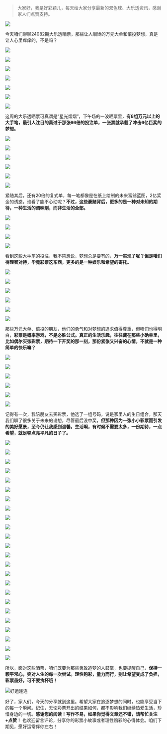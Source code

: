 > 大家好，我是好彩颖儿，每天给大家分享最新的双色球、大乐透资讯，感谢家人们点赞支持。


![](https://cdn.jsdelivr.net/gh/wangwenjie1314/PicCDN/2024-7-12/1720763627240-image.png)


今天咱们聊聊24082期大乐透晒票，那些让人眼馋的万元大单和倍投梦想，真是让人心里痒痒的，不是吗？


![](https://cdn.jsdelivr.net/gh/wangwenjie1314/PicCDN/2024-7-17/1721201149019-image.png)


![](https://cdn.jsdelivr.net/gh/wangwenjie1314/PicCDN/2024-7-17/1721201179582-image.png)


![](https://cdn.jsdelivr.net/gh/wangwenjie1314/PicCDN/2024-7-17/1721201189304-image.png)


![](https://cdn.jsdelivr.net/gh/wangwenjie1314/PicCDN/2024-7-17/1721201196907-image.png)


![](https://cdn.jsdelivr.net/gh/wangwenjie1314/PicCDN/2024-7-17/1721201215725-image.png)


![](https://cdn.jsdelivr.net/gh/wangwenjie1314/PicCDN/2024-7-17/1721201245881-image.png)


![](https://cdn.jsdelivr.net/gh/wangwenjie1314/PicCDN/2024-7-17/1721201280123-image.png)


这周的大乐透晒票可真谓是“星光熠熠”，下午场的一波晒票里，**有8组万元以上的大手笔，最引人注目的莫过于那张66倍的投注单，一张票就承载了冲击6亿巨奖的梦想。**


![](https://cdn.jsdelivr.net/gh/wangwenjie1314/PicCDN/2024-7-17/1721201429023-image.png)

![](https://cdn.jsdelivr.net/gh/wangwenjie1314/PicCDN/2024-7-17/1721201376330-image.png)

![](https://cdn.jsdelivr.net/gh/wangwenjie1314/PicCDN/2024-7-17/1721201318074-image.png)


![](https://cdn.jsdelivr.net/gh/wangwenjie1314/PicCDN/2024-7-17/1721201474579-image.png)


![](https://cdn.jsdelivr.net/gh/wangwenjie1314/PicCDN/2024-7-17/1721201487107-image.png)

![](https://cdn.jsdelivr.net/gh/wangwenjie1314/PicCDN/2024-7-17/1721201494957-image.png)


紧随其后，还有20倍的复式单，每一笔都像是在纸上绘制的未来富翁蓝图，2亿奖金的诱惑，谁看了能不心动呢？**不过，这些豪赌背后，更多的是一种对未知的期待，一种生活的调味剂，而非生活的全部。**


![](https://cdn.jsdelivr.net/gh/wangwenjie1314/PicCDN/2024-7-17/1721201549924-image.png)

![](https://cdn.jsdelivr.net/gh/wangwenjie1314/PicCDN/2024-7-17/1721201543672-image.png)

![](https://cdn.jsdelivr.net/gh/wangwenjie1314/PicCDN/2024-7-17/1721201534345-image.png)

![](https://cdn.jsdelivr.net/gh/wangwenjie1314/PicCDN/2024-7-17/1721201527941-image.png)

看到这些大手笔的投注，我不禁想说，梦想总是要有的，**万一实现了呢？但是咱们得理智对待，毕竟彩票这东西，更多的是一种娱乐和希望的寄托。**

![](https://cdn.jsdelivr.net/gh/wangwenjie1314/PicCDN/2024-7-17/1721201630432-image.png)

![](https://cdn.jsdelivr.net/gh/wangwenjie1314/PicCDN/2024-7-17/1721201623652-image.png)


![](https://cdn.jsdelivr.net/gh/wangwenjie1314/PicCDN/2024-7-17/1721201591978-image.png)


![](https://cdn.jsdelivr.net/gh/wangwenjie1314/PicCDN/2024-7-17/1721201661187-image.png)

![](https://cdn.jsdelivr.net/gh/wangwenjie1314/PicCDN/2024-7-17/1721201670995-image.png)


![](https://cdn.jsdelivr.net/gh/wangwenjie1314/PicCDN/2024-7-17/1721201706526-image.png)


那些万元大单、倍投的朋友，他们的勇气和对梦想的追求值得尊重，但咱们也得明白，**彩票是概率游戏，不是必胜公式。真正的生活乐趣，往往藏在那些小确幸里，比如偶尔买张彩票，期待一下开奖的那一刻，那份紧张又兴奋的心情，不就是一种简单的快乐嘛？**


![](https://cdn.jsdelivr.net/gh/wangwenjie1314/PicCDN/2024-7-17/1721201785036-image.png)

![](https://cdn.jsdelivr.net/gh/wangwenjie1314/PicCDN/2024-7-17/1721201775722-image.png)

![](https://cdn.jsdelivr.net/gh/wangwenjie1314/PicCDN/2024-7-17/1721201769987-image.png)

![](https://cdn.jsdelivr.net/gh/wangwenjie1314/PicCDN/2024-7-17/1721201764374-image.png)

![](https://cdn.jsdelivr.net/gh/wangwenjie1314/PicCDN/2024-7-17/1721201757706-image.png)

![](https://cdn.jsdelivr.net/gh/wangwenjie1314/PicCDN/2024-7-17/1721201749379-image.png)


记得有一次，我陪朋友去买彩票，他选了一组号码，说是家里人的生日组合，那天我们聊了很多关于未来的设想，尽管最后没中奖，**但那种因为一张小小彩票而引发的美好愿景，至今仍让我感到温馨。生活啊，有时候不需要太多，一份期待，一点希望，就足够点亮平凡的日子了。**


![](https://cdn.jsdelivr.net/gh/wangwenjie1314/PicCDN/2024-7-17/1721201867430-image.png)

![](https://cdn.jsdelivr.net/gh/wangwenjie1314/PicCDN/2024-7-17/1721201860994-image.png)

![](https://cdn.jsdelivr.net/gh/wangwenjie1314/PicCDN/2024-7-17/1721201848263-image.png)

![](https://cdn.jsdelivr.net/gh/wangwenjie1314/PicCDN/2024-7-17/1721201831589-image.png)

![](https://cdn.jsdelivr.net/gh/wangwenjie1314/PicCDN/2024-7-17/1721201826321-image.png)

![](https://cdn.jsdelivr.net/gh/wangwenjie1314/PicCDN/2024-7-17/1721201818670-image.png)


![](https://cdn.jsdelivr.net/gh/wangwenjie1314/PicCDN/2024-7-17/1721201922972-image.png)

![](https://cdn.jsdelivr.net/gh/wangwenjie1314/PicCDN/2024-7-17/1721201912703-image.png)

![](https://cdn.jsdelivr.net/gh/wangwenjie1314/PicCDN/2024-7-17/1721201902512-image.png)


![](https://cdn.jsdelivr.net/gh/wangwenjie1314/PicCDN/2024-7-17/1721202064972-image.png)

![](https://cdn.jsdelivr.net/gh/wangwenjie1314/PicCDN/2024-7-17/1721202056178-image.png)

![](https://cdn.jsdelivr.net/gh/wangwenjie1314/PicCDN/2024-7-17/1721202036845-image.png)

![](https://cdn.jsdelivr.net/gh/wangwenjie1314/PicCDN/2024-7-17/1721202020347-image.png)

![](https://cdn.jsdelivr.net/gh/wangwenjie1314/PicCDN/2024-7-17/1721202010268-image.png)

![](https://cdn.jsdelivr.net/gh/wangwenjie1314/PicCDN/2024-7-17/1721201960986-image.png)

![](https://cdn.jsdelivr.net/gh/wangwenjie1314/PicCDN/2024-7-17/1721201944767-image.png)

![](https://cdn.jsdelivr.net/gh/wangwenjie1314/PicCDN/2024-7-17/1721201938247-image.png)

![](https://cdn.jsdelivr.net/gh/wangwenjie1314/PicCDN/2024-7-17/1721201931097-image.png)


![](https://cdn.jsdelivr.net/gh/wangwenjie1314/PicCDN/2024-7-17/1721202188534-image.png)

![](https://cdn.jsdelivr.net/gh/wangwenjie1314/PicCDN/2024-7-17/1721202183585-image.png)

![](https://cdn.jsdelivr.net/gh/wangwenjie1314/PicCDN/2024-7-17/1721202170666-image.png)

![](https://cdn.jsdelivr.net/gh/wangwenjie1314/PicCDN/2024-7-17/1721202105041-image.png)

![](https://cdn.jsdelivr.net/gh/wangwenjie1314/PicCDN/2024-7-17/1721202234484-image.png)


![](https://cdn.jsdelivr.net/gh/wangwenjie1314/PicCDN/2024-7-17/1721202156356-image.png)

所以，面对这些晒票，咱们既要为那些勇敢追梦的人鼓掌，也要提醒自己，**保持一颗平常心，笑对人生的每一次尝试。理性购彩，量力而行，别让希望变成了负担，彩票虽好，可不要贪杯哦！**


![好运连连](https://cdn.jsdelivr.net/gh/wangwenjie1314/PicCDN/2024-7-17/1721202262833-image.png)


好了，家人们，今天的分享就到这里。希望大家在追逐梦想的同时，也能享受当下的每一个瞬间。记住，无论彩票开出的结果如何，都不影响我们继续热爱生活，珍惜身边的一切。**感谢您的阅读！写作不易，如果你觉得文章还不错，请帮忙关注+点赞！** 也欢迎留言评论，分享你的彩票小故事或者理性购彩的心得体会。咱们下期见，愿好运常伴你左右！